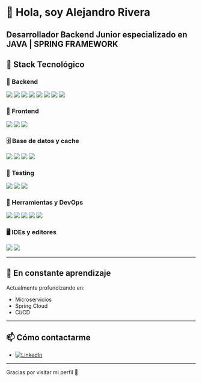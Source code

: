 # 👋 Hola, soy Alejandro Rivera

Desarrollador Backend Junior especializado en  JAVA | SPRING FRAMEWORK
---
## 🚀 Stack Tecnológico

### 🧩 Backend
<p align="left">
<img src="https://img.shields.io/badge/Java-ED8B00?style=for-the-badge&logo=java&logoColor=white" />
<img src="https://img.shields.io/badge/Spring_Boot-6DB33F?style=for-the-badge&logo=springboot&logoColor=white" />
<img src="https://img.shields.io/badge/Spring%20Web-6DB33F?style=for-the-badge&logo=spring&logoColor=white" />
<img src="https://img.shields.io/badge/Spring_Data_JPA-6DB33F?style=for-the-badge&logo=spring&logoColor=white" />
<img src="https://img.shields.io/badge/Spring_Security-6DB33F?style=for-the-badge&logo=springsecurity&logoColor=white" />
<img src="https://img.shields.io/badge/JWT-000000?style=for-the-badge&logo=jsonwebtokens&logoColor=white" />

<!-- Spring MVC -->
<img src="https://img.shields.io/badge/Spring%20MVC-6DB33F?style=for-the-badge&logo=spring&logoColor=white" />

<!-- Spring REST -->
<img src="https://img.shields.io/badge/Spring%20REST-6DB33F?style=for-the-badge&logo=spring&logoColor=white" />

</p>

### 🎨 Frontend
<p align="left">
<img src="https://img.shields.io/badge/HTML5-E34F26?style=for-the-badge&logo=html5&logoColor=white" />
<img src="https://img.shields.io/badge/Bootstrap-563D7C?style=for-the-badge&logo=bootstrap&logoColor=white" />
<img src="https://img.shields.io/badge/Thymeleaf-005F0F?style=for-the-badge&logo=thymeleaf&logoColor=white" />
</p>

### 🗄️ Base de datos y cache
<p align="left">
<img src="https://img.shields.io/badge/SQL-4479A1?style=for-the-badge&logo=postgresql&logoColor=white" />
<img src="https://img.shields.io/badge/MySQL-005C84?style=for-the-badge&logo=mysql&logoColor=white" />
<img src="https://img.shields.io/badge/Redis-DC382D?style=for-the-badge&logo=redis&logoColor=white" />
<img src="https://img.shields.io/badge/PostgreSQL-316192?style=for-the-badge&logo=postgresql&logoColor=white" />
</p>

### 🧪 Testing
<p align="left">
<img src="https://img.shields.io/badge/JUnit-5-red?style=for-the-badge&logo=junit&logoColor=white" />
<img src="https://img.shields.io/badge/Mockito-Mock-green?style=for-the-badge" />
<img src="https://img.shields.io/badge/Postman-FF6C37?style=for-the-badge&logo=postman&logoColor=white" />
</p>

### 🧰 Herramientas y DevOps
<p align="left">
<img src="https://img.shields.io/badge/Ubuntu-E95420?style=for-the-badge&logo=ubuntu&logoColor=white" />
<img src="https://img.shields.io/badge/Git-F05032?style=for-the-badge&logo=git&logoColor=white" />
<img src="https://img.shields.io/badge/GitHub-181717?style=for-the-badge&logo=github&logoColor=white" />
<img src="https://img.shields.io/badge/Swagger-85EA2D?style=for-the-badge&logo=swagger&logoColor=black" />
<img src="https://img.shields.io/badge/Docker-2496ED?style=for-the-badge&logo=docker&logoColor=white" />
</p>


### 🖥️ IDEs y editores
<p align="left">
<img src="https://img.shields.io/badge/IntelliJ_IDEA-000000?style=for-the-badge&logo=intellijidea&logoColor=white" />
<img src="https://img.shields.io/badge/VS_Code-007ACC?style=for-the-badge&logo=visualstudiocode&logoColor=white" />
</p>

---


## 🧠 En constante aprendizaje

Actualmente profundizando en:
- Microservicios
- Spring Cloud
- CI/CD

---

## 📫 Cómo contactarme

- [![LinkedIn](https://img.shields.io/badge/LinkedIn-Connect-blue?logo=linkedin)](https://www.linkedin.com/in/alejandro-rivera-verdayes-443895375/)

---

Gracias por visitar mi perfil 🙌


